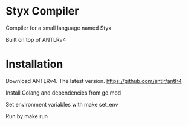 # Styx Compiler

Compiler for a small language named Styx

Built on top of ANTLRv4

# Installation

Download ANTLRv4. The latest version.
https://github.com/antlr/antlr4

Install Golang and dependencies from go.mod

Set environment variables with make set_env

Run by make run
